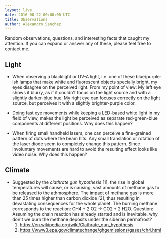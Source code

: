 ```yaml
---
layout: live
date: 2016-08-22 00:00:00 UTC
title: Observations
author: Alexandro Sanchez
---
```


Random observations, questions, and interesting facts that caught my attention. If you can expand or answer any of these, please feel free to contact me.

## Light

* When observing a blacklight or UV-A light, i.e. one of these blue/purple-ish lamps that make white and fluorescent objects specially bright, my eyes disagree on the perceived light. From my point of view: My left eye shows it blurry, as if it couldn't focus on the light source and with a slightly darker-blue hue. My right eye can focuses correctly on the light source, but perceives it with a slightly brighter-purple color.

* Doing fast eye movements while keeping a LED-based white light in my field of view, makes the light be perceived as separate red-green-blue components at different positions. Why does this happen?

* When firing small handheld lasers, one can perceive a fine-grained pattern of dots where the beam hits. Any small translation or rotation of the laser diode seem to completely change this pattern. Since involuntary movements are hard to avoid the resulting effect looks like video noise. Why does this happen?


## Climate

* Suggested by the *clathrate gun hypothesis* [1], the rise in global temperatures will cause, or is causing, vast amounts of methane gas to be released to the athmosphere. The impact of methane gas is more than 25 times higher than carbon dioxide [2], thus resulting in devastating consequences for the whole planet. The burning methane corresponds to the reaction: CH4 + 2 O2 -> CO2 + 2 H2O. Question: Assuming the chain reaction has already started and is inevitable, why don't we burn the methane deposits under the siberian permafrost?
    1. https://en.wikipedia.org/wiki/Clathrate_gun_hypothesis
    2. https://www3.epa.gov/climatechange/ghgemissions/gases/ch4.html
